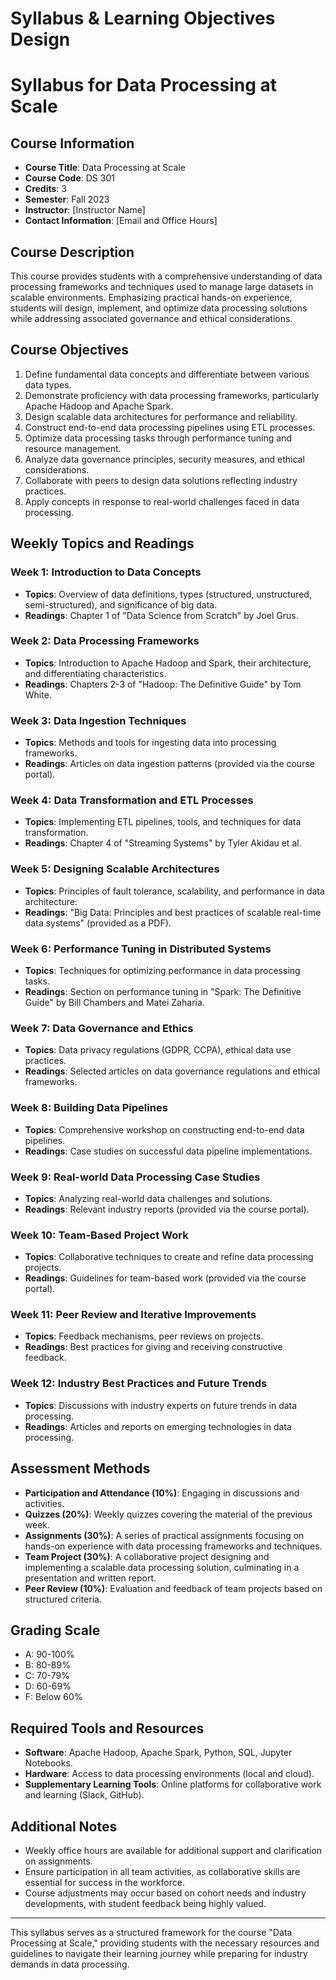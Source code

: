 Syllabus & Learning Objectives Design
=====================================

# Syllabus for Data Processing at Scale

## Course Information
- **Course Title**: Data Processing at Scale  
- **Course Code**: DS 301  
- **Credits**: 3  
- **Semester**: Fall 2023  
- **Instructor**: [Instructor Name]  
- **Contact Information**: [Email and Office Hours]  

## Course Description
This course provides students with a comprehensive understanding of data processing frameworks and techniques used to manage large datasets in scalable environments. Emphasizing practical hands-on experience, students will design, implement, and optimize data processing solutions while addressing associated governance and ethical considerations.

## Course Objectives
1. Define fundamental data concepts and differentiate between various data types.
2. Demonstrate proficiency with data processing frameworks, particularly Apache Hadoop and Apache Spark.
3. Design scalable data architectures for performance and reliability.
4. Construct end-to-end data processing pipelines using ETL processes.
5. Optimize data processing tasks through performance tuning and resource management.
6. Analyze data governance principles, security measures, and ethical considerations.
7. Collaborate with peers to design data solutions reflecting industry practices.
8. Apply concepts in response to real-world challenges faced in data processing.

## Weekly Topics and Readings

### Week 1: Introduction to Data Concepts
- **Topics**: Overview of data definitions, types (structured, unstructured, semi-structured), and significance of big data.
- **Readings**: Chapter 1 of "Data Science from Scratch" by Joel Grus.

### Week 2: Data Processing Frameworks
- **Topics**: Introduction to Apache Hadoop and Spark, their architecture, and differentiating characteristics.
- **Readings**: Chapters 2-3 of "Hadoop: The Definitive Guide" by Tom White.

### Week 3: Data Ingestion Techniques
- **Topics**: Methods and tools for ingesting data into processing frameworks.
- **Readings**: Articles on data ingestion patterns (provided via the course portal).

### Week 4: Data Transformation and ETL Processes
- **Topics**: Implementing ETL pipelines, tools, and techniques for data transformation.
- **Readings**: Chapter 4 of "Streaming Systems" by Tyler Akidau et al.

### Week 5: Designing Scalable Architectures
- **Topics**: Principles of fault tolerance, scalability, and performance in data architecture.
- **Readings**: "Big Data: Principles and best practices of scalable real-time data systems" (provided as a PDF).

### Week 6: Performance Tuning in Distributed Systems
- **Topics**: Techniques for optimizing performance in data processing tasks.
- **Readings**: Section on performance tuning in "Spark: The Definitive Guide" by Bill Chambers and Matei Zaharia.

### Week 7: Data Governance and Ethics
- **Topics**: Data privacy regulations (GDPR, CCPA), ethical data use practices.
- **Readings**: Selected articles on data governance regulations and ethical frameworks.

### Week 8: Building Data Pipelines
- **Topics**: Comprehensive workshop on constructing end-to-end data pipelines.
- **Readings**: Case studies on successful data pipeline implementations.

### Week 9: Real-world Data Processing Case Studies
- **Topics**: Analyzing real-world data challenges and solutions.
- **Readings**: Relevant industry reports (provided via the course portal).

### Week 10: Team-Based Project Work
- **Topics**: Collaborative techniques to create and refine data processing projects.
- **Readings**: Guidelines for team-based work (provided via the course portal).

### Week 11: Peer Review and Iterative Improvements
- **Topics**: Feedback mechanisms, peer reviews on projects.
- **Readings**: Best practices for giving and receiving constructive feedback.

### Week 12: Industry Best Practices and Future Trends
- **Topics**: Discussions with industry experts on future trends in data processing.
- **Readings**: Articles and reports on emerging technologies in data processing.

## Assessment Methods
- **Participation and Attendance (10%)**: Engaging in discussions and activities.  
- **Quizzes (20%)**: Weekly quizzes covering the material of the previous week.  
- **Assignments (30%)**: A series of practical assignments focusing on hands-on experience with data processing frameworks and techniques.  
- **Team Project (30%)**: A collaborative project designing and implementing a scalable data processing solution, culminating in a presentation and written report.  
- **Peer Review (10%)**: Evaluation and feedback of team projects based on structured criteria.  

## Grading Scale
- A: 90-100%  
- B: 80-89%  
- C: 70-79%  
- D: 60-69%  
- F: Below 60%  

## Required Tools and Resources
- **Software**: Apache Hadoop, Apache Spark, Python, SQL, Jupyter Notebooks.  
- **Hardware**: Access to data processing environments (local and cloud).  
- **Supplementary Learning Tools**: Online platforms for collaborative work and learning (Slack, GitHub).  

## Additional Notes
- Weekly office hours are available for additional support and clarification on assignments.  
- Ensure participation in all team activities, as collaborative skills are essential for success in the workforce.  
- Course adjustments may occur based on cohort needs and industry developments, with student feedback being highly valued.  

---  

This syllabus serves as a structured framework for the course "Data Processing at Scale," providing students with the necessary resources and guidelines to navigate their learning journey while preparing for industry demands in data processing.